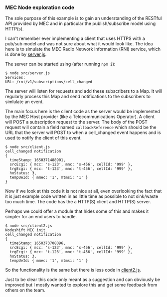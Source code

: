 ### MEC Node exploration code
The sole purpose of this example is to gain an understanding of the RESTful API
provided by MEC and in particular the publish/subscribe model using HTTP(s).

I can't remember ever implementing a client that uses HTTPS with a pub/sub model
and was not sure about what it would look like. The idea here is to simulate
the MEC Radio Network Information (RNI) service, which is done by
[server.js](./src/server.js).

The server can be started using (after running `npm i`):
```console
$ node src/server.js
Services:
URL: /rni/v1/subscriptions/cell_changed
```
The server will listen for requests and add these subscribers to a Map. It will
regularly process this Map and send notifications to the subscribers to
simlulate an event.

The main focus here is the client code as the server would be implemented by
the MEC Host provider (like a Telecommunications Operator). A client will
POST a subscription request to the server. The body of the POST request will
contain a field named `callbackReference` which should be the URL that the
server will POST to when a cell_changed event happens and is used to notify the
client of this event.

```console
$ node src/client.js
cell_changed notification
{
  timeStamp: 1650371488901,
  srcEcgi: { mcc: 's-123', mnc: 's-456', cellId: '999' },
  trgEcgi: { mcc: 't-123', mnc: 't-456', cellId: '999' },
  hoStatus: 3,
  tempUeId: { mmec: '1', mtmsi: '1' }
}
```
Now if we look at this code it is not nice at all, even overlooking the fact
that it is just example code written in as little time as possible to not
sink/waste too much time. The code has the a HTTP(S) client and HTTP(S) server.

Perhaps we could offer a module that hides some of this and makes it simpler
for an end users to handle. 
```
$ node src/client2.js
Nodeshift MEC init
cell_changed notification
{
  timeStamp: 1650373708096,
  srcEcgi: { mcc: 's-123', mnc: 's-456', cellId: '999' },
  trgEcgi: { mcc: 't-123', mnc: 't-456', cellId: '999' },
  hoStatus: 3,
  tempUeId: { mmec: '1', mtmsi: '1' }
```
So the functionality is the same but there is less code in
[client2.js](./src/client2.js). 

Just to be clear this code only meant as a suggestion and can obviously be
improved but I mostly wanted to explore this and get some feedback from others
on the team.

